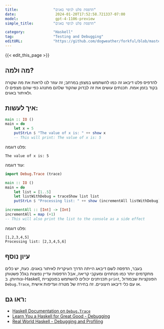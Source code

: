 ```yaml
---
title:                "הדפסת פלט לניפוי באגים"
date:                  2024-01-20T17:52:58.721337-07:00
model:                 gpt-4-1106-preview
simple_title:         "הדפסת פלט לניפוי באגים"

category:             "Haskell"
tag:                  "Testing and Debugging"
editURL:              "https://github.com/dogweather/forkful/blob/master/content/he/haskell/printing-debug-output.md"
---
```


{{< edit_this_page >}}

## מה ולמה?
להדפיס פלט דיבאג זה כמו להשתמש במצפן במרחב; זה עוזר לנו לראות את מה שקורה בקוד בזמן אמת. תכנתים עושים את זה לבדוק שהקוד שלהם מתנהג כפי שהם מצפים לו ולאיתור באגים.

## איך לעשות:
```Haskell
main :: IO ()
main = do
    let x = 5
    putStrLn $ "The value of x is: " ++ show x
    -- This will print: The value of x is: 5
```
פלט דוגמה:
```
The value of x is: 5
```
עוד דוגמה:
```Haskell
import Debug.Trace (trace)

main :: IO ()
main = do 
    let list = [1..5]
    let listWithDebug = traceShow list list
    putStrLn $ "Processing list: " ++ show (incrementAll listWithDebug)

incrementAll :: [Int] -> [Int]
incrementAll = map (+1)
-- This will also print the list to the console as a side effect
```
פלט דוגמה:
```
[1,2,3,4,5]
Processing list: [2,3,4,5,6]
```

## עיון נוסף 
בעבר, הדפסה לשם דיבאג הייתה הדרך העיקרית לאיתור באגים. כעת, יש כלים מתקדמים יותר כמו מנתחים ומעקבי קריאה, אבל הדפסות עדיין נפוצות בגלל פשטותן ונוחיותן. ב-Haskell, תכניתנים יכולים להשתמש בפונקציית `print`, הפונקציות שבמודול `Debug.Trace`, או עם כלי דיבאג חיצוניים. זה בחירה של מטרה ועדיפות אישית.

## ראו גם:
- [Haskell Documentation on `Debug.Trace`](https://hackage.haskell.org/package/base-4.16.1.0/docs/Debug-Trace.html)
- [Learn You a Haskell for Great Good - Debugging](http://learnyouahaskell.com/input-and-output#debugging)
- [Real World Haskell - Debugging and Profiling](http://book.realworldhaskell.org/read/profiling-and-optimization.html)
